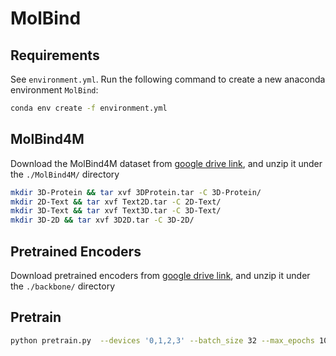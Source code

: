 # MolBind

## Requirements

See `environment.yml`. Run the following command to create a new anaconda environment `MolBind`: 

```bash
conda env create -f environment.yml
```

## MolBind4M

Download the MolBind4M dataset from  [google drive link](https://drive.google.com/drive/folders/1ZZAypzXURoSQxUr42peHy-zzv9ruJKhU?usp=sharing), and unzip it under the `./MolBind4M/` directory

```bash
mkdir 3D-Protein && tar xvf 3DProtein.tar -C 3D-Protein/
mkdir 2D-Text && tar xvf Text2D.tar -C 2D-Text/
mkdir 3D-Text && tar xvf Text3D.tar -C 3D-Text/
mkdir 3D-2D && tar xvf 3D2D.tar -C 3D-2D/
```

## Pretrained Encoders

Download pretrained encoders  from  [google drive link](https://drive.google.com/drive/folders/1e7abVgT4_WfXIGOZDNi2Eq1aFZc0OOZX?usp=sharing), and unzip it under the `./backbone/` directory


## Pretrain

```bash
python pretrain.py  --devices '0,1,2,3' --batch_size 32 --max_epochs 100 
```






